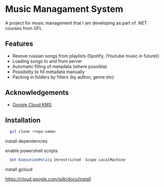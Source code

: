 
# Music Managament System

A project for music management that I am developing as part of .NET courses from GFL

## Features

- Revove russian songs from playlists (Spotify, (Youtube music in future))
- Loading songs to and from server
- Automatic filling of metadata (where possible)
- Possibility to fill metadata manually
- Packing in folders by filters (by author, genre etc)


## Acknowledgements

 - [Google Cloud KMS](https://github.com/GoogleCloudPlatform/dotnet-docs-samples/tree/9c52ba8b0eeac88200e9a0dcb34b90869535a4b4/kms/api/CloudKmsAspNetSample)


## Installation

```bash
  git clone <repo-name>
```

install dependencies

enable powershell scripts

```powershell
  Set-ExecutionPolicy Unrestricted -Scope LocalMachine
```

install gcloud

https://cloud.google.com/sdk/docs/install